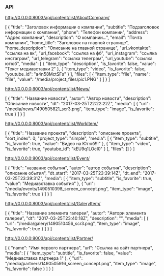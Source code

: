 
### API

http://0.0.0.0:8003/api/content/list/AboutCompany/

  [
      {
          "title": "Заголовок информации о компании", 
          "subtitle": "Подзаголовок информации о компании", 
          "phone": "Телефон компании", 
          "address": "Адрес компании", 
          "description": "О компании...", 
          "email": "Почта компании", 
          "home_title": "Заголовок на главной странице", 
          "home_description": "Описание на главной странице", 
          "url_vkontakte": "ссылка на вк", 
          "url_facebook": "ссылка на фб", 
          "url_instagram": "ссылка инстаграм", 
          "url_telegram": "ссылка телеграм", 
          "url_youtube": "ссылка ютюб", 
          "media": [
              {
                  "item_type": "description", 
                  "is_favorite": false, 
                  "value": "Текст медиавставки 2"
              }, 
              {
                  "item_type": "video", 
                  "is_favorite": false, 
                  "youtube_id": "a4n58MctSFs"
              }
          ], 
          "files": [
              {
                  "item_type": "file", 
                  "name": "file", 
                  "value": "/media/project_files/pic1.PNG"
              }
          ]
      }
  ]


http://0.0.0.0:8003/api/content/list/News/

  [
      {
          "title": "Название новости", 
          "autor": "Автор новости", 
          "description": "Описание новости", 
          "dt": "2017-03-25T22:22:22Z", 
          "media": [
              {
                  "url": "/media/news/1490505821_scr3.png", 
                  "item_type": "image", 
                  "is_favorite": true
              }
          ]
      }
  ]


http://0.0.0.0:8003/api/content/list/WorkItem/

  [
      {
          "title": "Название проекта", 
          "description": "описание проекта", 
          "sort_index": 0, 
          "project_type": "simple", 
          "media": [
              {
                  "item_type": "subtitle", 
                  "is_favorite": true, 
                  "value": "Видео на Ютюб!!!"
              }, 
              {
                  "item_type": "video", 
                  "is_favorite": true, 
                  "youtube_id": "kEU9q1LOcI0"
              }
          ], 
          "files": []
      }
  ]


http://0.0.0.0:8003/api/content/list/Event/

  [
      {
          "title": "название события", 
          "autor": "автор события", 
          "description": "описание обытия", 
          "dt_start": "2017-03-25T23:39:14Z", 
          "dt_end": "2017-03-25T23:39:31Z", 
          "media": [
              {
                  "item_type": "subtitle", 
                  "is_favorite": true, 
                  "value": "Медиавставка события"
              }, 
              {
                  "url": "/media/events/1490510398_screen_concept.png", 
                  "item_type": "image", 
                  "is_favorite": true
              }
          ]
      }
  ]


http://0.0.0.0:8003/api/content/list/GaleryItem/

  [
      {
          "title": "Название элемента галереи", 
          "autor": "Автори элемента галереи", 
          "dt": "2017-03-25T23:40:18Z", 
          "description": "", 
          "media": [
              {
                  "url": "/media/galery/1490510456_scr3.png", 
                  "item_type": "image", 
                  "is_favorite": true
              }
          ]
      }
  ]


http://0.0.0.0:8003/api/content/list/Partner/

  [
      {
          "name": "Имя первого партнера", 
          "url": "Ссылка на сайт партнера", 
          "media": [
              {
                  "item_type": "subtitle", 
                  "is_favorite": false, 
                  "value": "Медиавставка партнера 1"
              }, 
              {
                  "url": "/media/partners/1490505916_screen_concept.png", 
                  "item_type": "image", 
                  "is_favorite": false
              }
          ]
      }
  ]